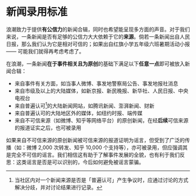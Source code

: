 # 新闻录用标准

浪潮致力于提供**有公信力**的新闻合辑，同时也希望能呈现多方面的声音。对于我们来说，一条新闻是否有足够的公信力大大依赖于它的**来源**。倘若一条新闻出自人民日报，那么我们认为它是相对可信的；如果出自红旗小学五年级六班暑期活动小报 —— 可能我们就得再考虑考虑了。

在浪潮，一条新闻**在于事件相关且为原创**的基础下满足以下**任意一点**即可被放入新闻合辑：

* 来自事件有关方面，如当事人微博、事发地警察局公告、事发地报社消息
* 来自市级及以上的大陆媒体，如新京报、新民晚报、新华社、人民日报、中央电视台
* 来自普遍认可[^1]的大陆新闻网站，如腾讯新闻、澎湃新闻、财新
* 来自普遍认可的大陆地区外的媒体，如纽约时报、端传媒
* 来自不可信来源（如微博、知乎等网络平台）的原创新闻，在经**后续**可信来源的报道证实之后，也可被录用

如果来自不可信来源的原创新闻被可信来源的报道证明为谣言，但受到了广泛的传播（如：微博 2,000 次转发、知乎 10,000 个支持等），亦可被录用，但应强调其是完全不可信的谣言。我们相信这有助于了解事件发展的全貌，也有利于我们反思：这类谣言是否是可以识别的，今后如何避免被谣言蒙骗。

[^1]: 当社区内对一个新闻来源是否是「普遍认可」产生争议时，应通过讨论的方式解决分歧，并对讨论结果进行记录。

